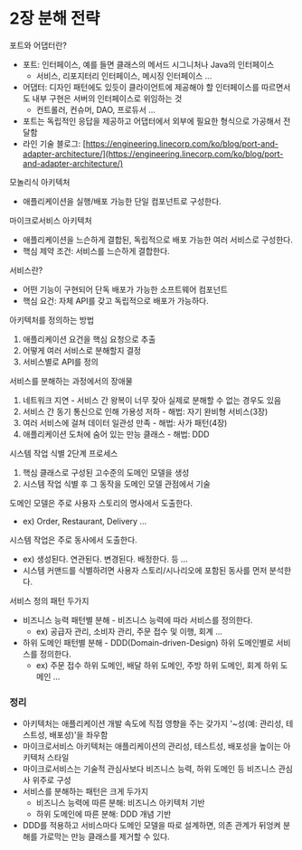 # 2장 분해 전략

포트와 어댑터란?

- 포트: 인터페이스, 예를 들면 클래스의 메서드 시그니처나 Java의 인터페이스
  - 서비스, 리포지터리 인터페이스, 메시징 인터페이스 ...
- 어댑터: 디자인 패턴에도 있듯이 클라이언트에 제공해야 할 인터페이스를 따르면서도 내부 구현은 서버의 인터페이스로 위임하는 것
  - 컨트롤러, 컨슈머, DAO, 프로듀서 ...
- 포트는 독립적인 응답을 제공하고 어댑터에서 외부에 필요한 형식으로 가공해서 전달함
- 라인 기술 블로그: [https://engineering.linecorp.com/ko/blog/port-and-adapter-architecture/](https://engineering.linecorp.com/ko/blog/port-and-adapter-architecture/)

모놀리식 아키텍처

- 애플리케이션을 실행/배포 가능한 단일 컴포넌트로 구성한다.

마이크로서비스 아키텍처

- 애플리케이션을 느슨하게 결합된, 독립적으로 배포 가능한 여러 서비스로 구성한다.
- 핵심 제약 조건: 서비스를 느슨하게 결합한다.

서비스란?

- 어떤 기능이 구현되어 단독 배포가 가능한 소프트웨어 컴포넌트
- 핵심 요건: 자체 API를 갖고 독립적으로 배포가 가능하다.

아키텍처를 정의하는 방법

1. 애플리케이션 요건을 핵심 요청으로 추출
2. 어떻게 여러 서비스로 분해할지 결정
3. 서비스별로 API를 정의

서비스를 분해하는 과정에서의 장애물

1. 네트워크 지연 - 서비스 간 왕복이 너무 잦아 실제로 분해할 수 없는 경우도 있음
2. 서비스 간 동기 통신으로 인해 가용성 저하 - 해법: 자기 완비형 서비스(3장)
3. 여러 서비스에 걸쳐 데이터 일관성 만족 - 해법: 사가 패턴(4장)
4. 애플리케이션 도처에 숨어 있는 만능 클래스 - 해법: DDD

시스템 작업 식별 2단계 프로세스

1. 핵심 클래스로 구성된 고수준의 도메인 모델을 생성
2. 시스템 작업 식별 후 그 동작을 도메인 모델 관점에서 기술

도메인 모델은 주로 사용자 스토리의 명사에서 도출한다.

- ex) Order, Restaurant, Delivery ...

시스템 작업은 주로 동사에서 도출한다.

- ex) 생성된다. 연관된다. 변경된다. 배정한다. 등 ...
- 시스템 커맨드를 식별하려면 사용자 스토리/시나리오에 포함된 동사를 먼저 분석한다.

서비스 정의 패턴 두가지

- 비즈니스 능력 패턴별 분해 - 비즈니스 능력에 따라 서비스를 정의한다.
  - ex) 공급자 관리, 소비자 관리, 주문 접수 및 이행, 회계 ...
- 하위 도메인 패턴별 분해 - DDD(Domain-driven-Design) 하위 도메인별로 서비스를 정의한다.
  - ex) 주문 접수 하위 도메인, 배달 하위 도메인, 주방 하위 도메인, 회계 하위 도메인 ...

### 정리

- 아키텍처는 애플리케이션 개발 속도에 직접 영향을 주는 갖가지 '~성(예: 관리성, 테스트성, 배포성)'을 좌우함
- 마이크로서비스 아키텍처는 애플리케이션의 관리성, 테스트성, 배포성을 높이는 아키텍처 스타일
- 마이크로서비스는 기술적 관심사보다 비즈니스 능력, 하위 도메인 등 비즈니스 관심사 위주로 구성
- 서비스를 분해하는 패턴은 크게 두가지
  - 비즈니스 능력에 따른 분해: 비즈니스 아키텍처 기반
  - 하위 도메인에 따른 분해: DDD 개념 기반
- DDD를 적용하고 서비스마다 도메인 모델을 따로 설계하면, 의존 관계가 뒤엉켜 분해를 가로막는 만능 클래스를 제거할 수 있다.
